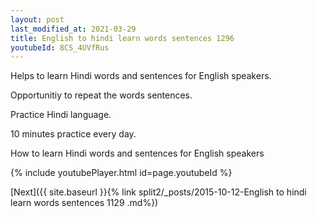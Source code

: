 ```yaml
---
layout: post
last_modified_at: 2021-03-29
title: English to hindi learn words sentences 1296 
youtubeId: 8CS_4UVfRus
---
```

 
 
Helps to learn Hindi words and sentences for English speakers.

Opportunitiy to repeat the words sentences. 

Practice Hindi language. 
 
10 minutes practice every day. 
 
How to learn Hindi words and sentences for English speakers 
 
{% include youtubePlayer.html id=page.youtubeId %}
 
 
[Next]({{ site.baseurl }}{% link  split2/_posts/2015-10-12-English to hindi learn words sentences 1129 .md%})
 
